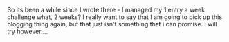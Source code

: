 So its been a while since I wrote there - I managed my 1 entry a week challenge what, 2 weeks? I really want to say that I am going to pick up this blogging thing again, but that just isn't something that i can promise. I will try however....